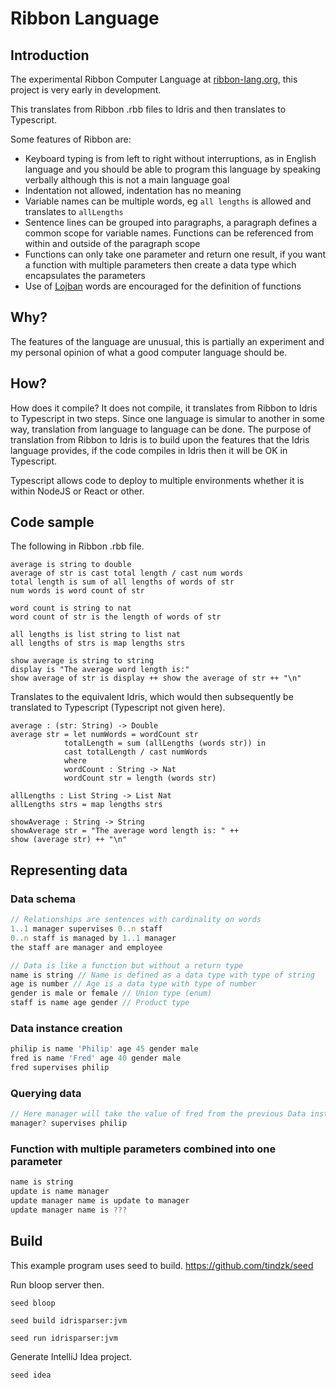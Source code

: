 # Ribbon Language

## Introduction

The experimental Ribbon Computer Language at [ribbon-lang.org](https://ribbon-lang.org/), this project is very early in development.

This translates from Ribbon .rbb files to Idris and then translates to Typescript.

Some features of Ribbon are:
* Keyboard typing is from left to right without interruptions, as in English language and you should be able to program this language by speaking verbally although this is not a main language goal
* Indentation not allowed, indentation has no meaning
* Variable names can be multiple words, eg ```all lengths``` is allowed and translates to ```allLengths```
* Sentence lines can be grouped into paragraphs, a paragraph defines a common scope for variable names. Functions can be referenced from within and outside of the paragraph scope
* Functions can only take one parameter and return one result, if you want a function with multiple parameters then create a data type which encapsulates the parameters
* Use of [Lojban](https://en.wikipedia.org/wiki/Lojban) words are encouraged for the definition of functions

## Why?

The features of the language are unusual, this is partially an experiment and my personal opinion of what a good computer language should be.

## How?

How does it compile? It does not compile, it translates from Ribbon to Idris to Typescript in two steps. Since one language is simular to another in some way, translation from language to language can be done. The purpose of translation from Ribbon to Idris is to build upon the features that the Idris language provides, if the code compiles in Idris then it will be OK in Typescript.

Typescript allows code to deploy to multiple environments whether it is within NodeJS or React or other.

## Code sample

The following in Ribbon .rbb file.

```
average is string to double
average of str is cast total length / cast num words
total length is sum of all lengths of words of str
num words is word count of str

word count is string to nat
word count of str is the length of words of str

all lengths is list string to list nat
all lengths of strs is map lengths strs

show average is string to string
display is "The average word length is:"
show average of str is display ++ show the average of str ++ "\n"
```

Translates to the equivalent Idris, which would then subsequently be translated to Typescript (Typescript not given here).
    
    average : (str: String) -> Double
    average str = let numWords = wordCount str
                totalLength = sum (allLengths (words str)) in
                cast totalLength / cast numWords
                where
                wordCount : String -> Nat
                wordCount str = length (words str)
    
    allLengths : List String -> List Nat
    allLengths strs = map lengths strs
    
    showAverage : String -> String
    showAverage str = "The average word length is: " ++
    show (average str) ++ "\n"

## Representing data

### Data schema

```javascript
// Relationships are sentences with cardinality on words
1..1 manager supervises 0..n staff
0..n staff is managed by 1..1 manager
the staff are manager and employee
```

```javascript
// Data is like a function but without a return type
name is string // Name is defined as a data type with type of string
age is number // Age is a data type with type of number
gender is male or female // Union type (enum)
staff is name age gender // Product type
```

### Data instance creation

```javascript
philip is name 'Philip' age 45 gender male
fred is name 'Fred' age 40 gender male
fred supervises philip
```

### Querying data

```javascript
// Here manager will take the value of fred from the previous Data instance creation
manager? supervises philip
```

### Function with multiple parameters combined into one parameter

```javascript
name is string
update is name manager
update manager name is update to manager
update manager name is ???
```

## Build

This example program uses seed to build.
https://github.com/tindzk/seed

Run bloop server then.

`seed bloop`

`seed build idrisparser:jvm`

`seed run idrisparser:jvm`

Generate IntelliJ Idea project.

`seed idea`


